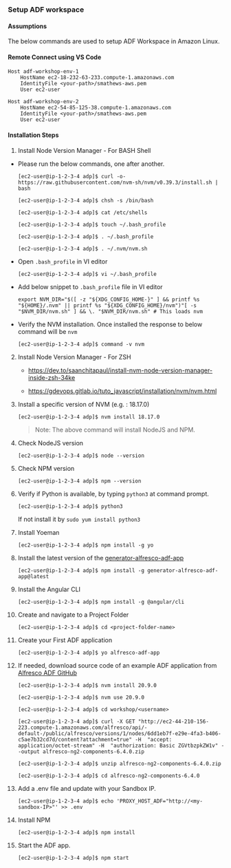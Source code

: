 ### Setup ADF workspace


#### Assumptions

The below commands are used to setup ADF Workspace in Amazon Linux.

#### Remote Connect using VS Code

```
Host adf-workshop-env-1
    HostName ec2-18-232-63-233.compute-1.amazonaws.com
    IdentityFile <your-path>/smathews-aws.pem
    User ec2-user

Host adf-workshop-env-2
    HostName ec2-54-85-125-38.compute-1.amazonaws.com
    IdentityFile <your-path>/smathews-aws.pem
    User ec2-user
```

#### Installation Steps

1. Install Node Version Manager - For BASH Shell
* Please run the below commands, one after another.
    ```
    [ec2-user@ip-1-2-3-4 adp]$ curl -o- https://raw.githubusercontent.com/nvm-sh/nvm/v0.39.3/install.sh | bash

    [ec2-user@ip-1-2-3-4 adp]$ chsh -s /bin/bash

    [ec2-user@ip-1-2-3-4 adp]$ cat /etc/shells

    [ec2-user@ip-1-2-3-4 adp]$ touch ~/.bash_profile

    [ec2-user@ip-1-2-3-4 adp]$ . ~/.bash_profile

	[ec2-user@ip-1-2-3-4 adp]$ . ~/.nvm/nvm.sh

    ```

* Open `.bash_profile` in VI editor
    ```
    [ec2-user@ip-1-2-3-4 adp]$ vi ~/.bash_profile
    ```

* Add below snippet to `.bash_profile` file in VI editor
    ```
    export NVM_DIR="$([ -z "${XDG_CONFIG_HOME-}" ] && printf %s "${HOME}/.nvm" || printf %s "${XDG_CONFIG_HOME}/nvm")"[ -s "$NVM_DIR/nvm.sh" ] && \. "$NVM_DIR/nvm.sh" # This loads nvm    
    ```

* Verify the NVM installation. Once installed the response to below command will be `nvm`
    ```
	[ec2-user@ip-1-2-3-4 adp]$ command -v nvm
    ```
2. Install Node Version Manager - For ZSH
    * https://dev.to/saanchitapaul/install-nvm-node-version-manager-inside-zsh-34ke

    * https://gdevops.gitlab.io/tuto_javascript/installation/nvm/nvm.html

3. Install a specific version of NVM (e.g. : 18.17.0)
    ```
    [ec2-user@ip-1-2-3-4 adp]$ nvm install 18.17.0
    ```
    >Note: The above command will install NodeJS and NPM.

4. Check NodeJS version
    ```
    [ec2-user@ip-1-2-3-4 adp]$ node --version
    ```

5. Check NPM version
    ```
    [ec2-user@ip-1-2-3-4 adp]$ npm --version
    ```

6. Verify if Python is available, by typing `python3` at command prompt.
    ```
    [ec2-user@ip-1-2-3-4 adp]$ python3
    ```
    If not install it by `sudo yum install python3`

7. Install Yoeman
    ```
    [ec2-user@ip-1-2-3-4 adp]$ npm install -g yo
    ```
8. Install the latest version of the [generator-alfresco-adf-app](https://github.com/Alfresco/generator-alfresco-adf-app)
    ```
    [ec2-user@ip-1-2-3-4 adp]$ npm install -g generator-alfresco-adf-app@latest
    ```
9. Install the Angular CLI
    ```
    [ec2-user@ip-1-2-3-4 adp]$ npm install -g @angular/cli
    ```

10. Create and navigate to a Project Folder
    ```
    [ec2-user@ip-1-2-3-4 adp]$ cd <project-folder-name>
    ```

11. Create your First ADF application
    ```
    [ec2-user@ip-1-2-3-4 adp]$ yo alfresco-adf-app
    ```

12. If needed, download source code of an example ADF application from [Alfresco ADF GitHub](https://github.com/Alfresco/alfresco-ng2-components/tree/6.4.0)
    ```
    [ec2-user@ip-1-2-3-4 adp]$ nvm install 20.9.0

    [ec2-user@ip-1-2-3-4 adp]$ nvm use 20.9.0

    [ec2-user@ip-1-2-3-4 adp]$ cd workshop/<username>

    [ec2-user@ip-1-2-3-4 adp]$ curl -X GET "http://ec2-44-210-156-223.compute-1.amazonaws.com/alfresco/api/-default-/public/alfresco/versions/1/nodes/6dd1eb7f-e29e-4fa3-b406-c5ae7b32cd7d/content?attachment=true" -H  "accept: application/octet-stream" -H  "authorization: Basic ZGVtbzpkZW1v" --output alfresco-ng2-components-6.4.0.zip

    [ec2-user@ip-1-2-3-4 adp]$ unzip alfresco-ng2-components-6.4.0.zip    

    [ec2-user@ip-1-2-3-4 adp]$ cd alfresco-ng2-components-6.4.0

    ```

13. Add a .env file and update with your Sandbox IP.
    ```
    [ec2-user@ip-1-2-3-4 adp]$ echo 'PROXY_HOST_ADF="http://<my-sandbox-IP>"' >> .env
    ```

14. Install NPM
    ```
    [ec2-user@ip-1-2-3-4 adp]$ npm install
    ```

15. Start the ADF app.
    ```
    [ec2-user@ip-1-2-3-4 adp]$ npm start
    ```
